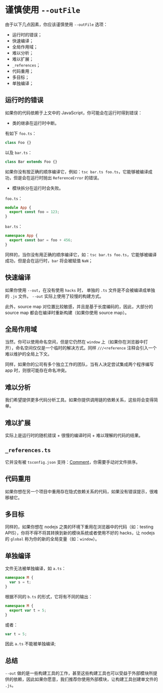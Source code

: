 # 谨慎使用 `--outFile`

由于以下几点因素，你应该谨慎使用 `--outFile` 选项：

- 运行时的错误；
- 快速编译；
- 全局作用域；
- 难以分析；
- 难以扩展；
- `_references`；
- 代码重用；
- 多目标；
- 单独编译；

## 运行时的错误

如果你的代码依赖于上文中的 JavaScript，你可能会在运行时得到错误：

- 类的继承在运行时中断。

有如下 `foo.ts`：

```ts
class Foo {}
```

以及 `bar.ts`：

```ts
class Bar extends Foo {}
```

如果你没有按正确的顺序编译它，例如：`tsc bar.ts foo.ts`，它能够被编译成功，但是会在运行时抛出 `ReferenceError` 的错误。

- 模块拆分在运行时会失败。

`foo.ts`：

```ts
module App {
  export const foo = 123;
}
```

`bar.ts`：

```ts
namespace App {
  export const bar = foo + 456;
}
```

同样的，当你没有用正确的顺序编译它，如：`tsc bar.ts foo.ts`，它能够被编译成功，但是会在运行时，`bar` 将会被赋值 `NaN`；

## 快速编译

如果你使用 `--out`，在没有使用 `hacks` 时， 单独的 `.ts` 文件是不会被编译成单独的 `.js` 文件。 `--out` 实际上使用了较慢的构建方式。

此外，source map 对位置比较敏感，并且是基于长度编码的，因此，大部分的 source map 都会在编译时重新构建（如果你使用 source map）。

## 全局作用域

当然，你可以使用命名空间，但是它仍然在 `window` 上（如果你在浏览器中打开），命名空间仅仅是一个临时的解决方式。同样 `///<reference` 注释会引入一个难以维护的全局上下文。

同样，如果你的公司有多个独立工作的团队，当有人决定尝试集成两个程序编写 app 时，则很可能存在命名冲突。

## 难以分析

我们希望提供更多代码分析工具。如果你提供调用链的依赖关系，这些将会变得简单。

## 难以扩展

实际上是运行时的随机错误 + 很慢的编译时间 + 难以理解的代码的结果。

## `_references.ts`

它并没有被 `tsconfig.json` 支持：[Comment](https://github.com/Microsoft/TypeScript/issues/2472#issuecomment-85330803)，你需要手动对文件排序。

## 代码重用

如果你想在另一个项目中重用存在隐式依赖关系的代码，如果没有错误提示，很难移植它。

## 多目标

同样的，如果你想在 nodejs 之类的环境下重用在浏览器中的代码（如：testing APIS），你将不得不将其转换到新的模块系统或者使用不好的 hacks，让 nodejs 的 `global` 称为你的新的全局变量（如：`window`）。

## 单独编译

文件无法被单独编译，如 `a.ts`：

```ts
namespace M {
  var s = t;
}
```

根据不同的 `b.ts` 的形式，它将有不同的输出：

```ts
namespace M {
  export var t = 5;
}
```

或者：

```ts
var t = 5;
```

因此 `a.ts` 不能被单独编译;

## 总结

`--out` 做的是一些构建工具的工作，甚至这些构建工具也可以受益于外部模块所提供的依赖，因此如果你愿意，我们推荐你使用外部模块，让构建工具创建单文件的 `.js`。
